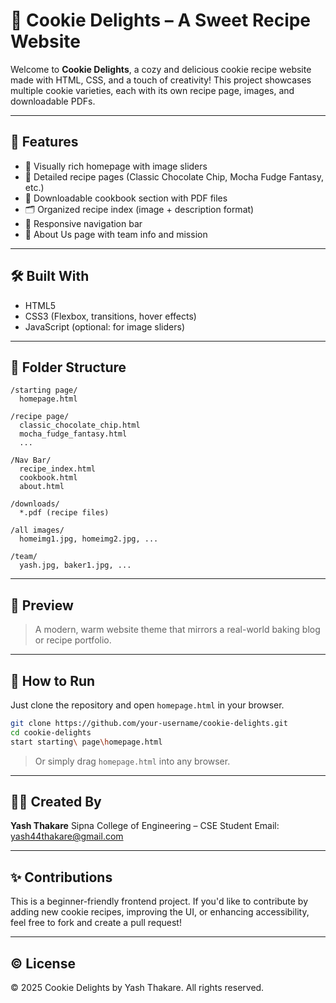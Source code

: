 # 🍪 Cookie Delights – A Sweet Recipe Website

Welcome to **Cookie Delights**, a cozy and delicious cookie recipe website made with HTML, CSS, and a touch of creativity! This project showcases multiple cookie varieties, each with its own recipe page, images, and downloadable PDFs.

---

## 🔹 Features

* 🎨 Visually rich homepage with image sliders
* 📜 Detailed recipe pages (Classic Chocolate Chip, Mocha Fudge Fantasy, etc.)
* 📅 Downloadable cookbook section with PDF files
* 🗂️ Organized recipe index (image + description format)
* 🔗 Responsive navigation bar
* 💬 About Us page with team info and mission

---

## 🛠️ Built With

* HTML5
* CSS3 (Flexbox, transitions, hover effects)
* JavaScript (optional: for image sliders)

---

## 📁 Folder Structure

```
/starting page/
  homepage.html

/recipe page/
  classic_chocolate_chip.html
  mocha_fudge_fantasy.html
  ...

/Nav Bar/
  recipe_index.html
  cookbook.html
  about.html

/downloads/
  *.pdf (recipe files)

/all images/
  homeimg1.jpg, homeimg2.jpg, ...

/team/
  yash.jpg, baker1.jpg, ...
```

---

## 📸 Preview

> A modern, warm website theme that mirrors a real-world baking blog or recipe portfolio.

---

## 🚀 How to Run

Just clone the repository and open `homepage.html` in your browser.

```bash
git clone https://github.com/your-username/cookie-delights.git
cd cookie-delights
start starting\ page\homepage.html
```

> Or simply drag `homepage.html` into any browser.

---

## 👨‍🍳 Created By

**Yash Thakare**
Sipna College of Engineering – CSE Student
Email: [yash44thakare@gmail.com](mailto:yash44thakare@gmail.com)

---

## ✨ Contributions

This is a beginner-friendly frontend project. If you'd like to contribute by adding new cookie recipes, improving the UI, or enhancing accessibility, feel free to fork and create a pull request!

---

## © License

© 2025 Cookie Delights by Yash Thakare. All rights reserved.
